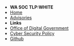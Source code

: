 
- **WA SOC TLP:WHITE**
- [Home](/)
- [Advisories](/advisories)
- **Links**
- [Office of Digital Government](https://www.wa.gov.au/organisation/department-of-the-premier-and-cabinet/office-of-digital-government)
- [Cyber Security Policy](https://www.wa.gov.au/government/publications/wa-government-cyber-security-policy)
- [Github](https://github.com/wagov)